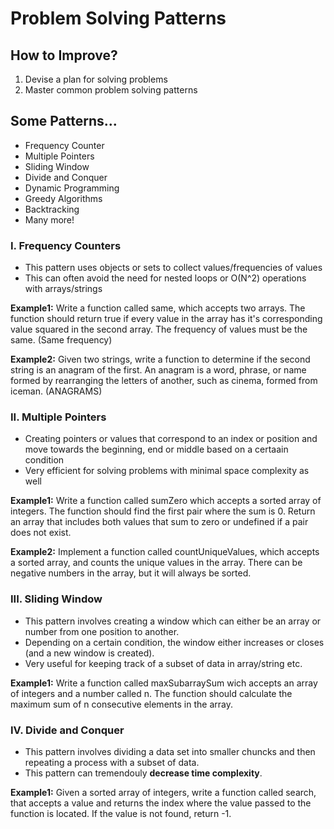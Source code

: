 # Problem Solving Patterns

## How to Improve?
1. Devise a plan for solving problems
2. Master common problem solving patterns

## Some Patterns...
* Frequency Counter
* Multiple Pointers
* Sliding Window
* Divide and Conquer
* Dynamic Programming
* Greedy Algorithms
* Backtracking
* Many more!

### I. Frequency Counters
* This pattern uses objects or sets to collect values/frequencies of values
* This can often avoid the need for nested loops or O(N^2) operations with arrays/strings

**Example1:** Write a function called same, which accepts two arrays. The function should return true if every value in the array has it's corresponding value squared in the second array. The frequency of values must be the same. (Same frequency)

**Example2:** Given two strings, write a function to determine if the second string is an anagram of the first. An anagram is a word, phrase, or name formed by rearranging the letters of another, such as cinema, formed from iceman. (ANAGRAMS)

### II. Multiple Pointers
* Creating pointers or values that correspond to an index or position and move towards the beginning, end or middle based on a certaain condition
* Very efficient for solving problems with minimal space complexity as well

**Example1:** Write a function called sumZero which accepts a sorted array of integers. The function should find the first pair where the sum is 0. Return an array that includes both values that sum to zero or undefined if a pair does not exist.

**Example2:** Implement a function called countUniqueValues, which accepts a sorted array, and counts the unique values in the array. There can be negative numbers in the array, but it will always be sorted.

### III. Sliding Window
* This pattern involves creating a window which can either be an array or number from one position to another.
* Depending on a certain condition, the window either increases or closes (and a new window is created).
* Very useful for keeping track of a subset of data in array/string etc.

**Example1:** Write a function called maxSubarraySum wich accepts an array of integers and a number called n. The function should calculate the maximum sum of n consecutive elements in the array.

### IV. Divide and Conquer
* This pattern involves dividing a data set into smaller chuncks and then repeating a process with a subset of data.
* This pattern can tremendouly **decrease time complexity**.

**Example1:** Given a sorted array of integers, write a function called search, that accepts a value and returns the index where the value passed to the function is located. If the value is not found, return -1.